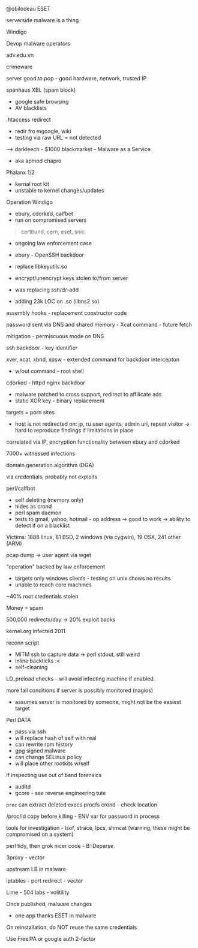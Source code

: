 @obilodeau ESET

serverside malware is a thing

Windigo

Devop malware operators

adv.edu.vn

crimeware

server good to pop - good hardware, network, trusted IP

spanhaus XBL (spam block)
 - google safe browsing
 - AV blacklists

.htaccess redirect
 - redir fro mgoogle, wiki
 - testing via raw URL = not detected

--> darkleech - $1000 blackmarket - Malware as a Service
 - aka apmod chapro

Phalanx 1/2
 - kernal root kit
 - unstable to kernel changes/updates

Operation Windigo
 - ebury, cdorked, calfbot
 - run on compromised servers

 > certbund, cern, eset, snic
 - ongoing law enforcement case

- ebury - OpenSSH backdoor
 - replace libkeyutils.so 
 - encrypt/unencrypt keys stolen to/from server
 - was replacing ssh/d/-add
 - adding 23k LOC on .so (libns2.so)

assembly hooks - replacement constructor code

password sent via DNS and shared memory - Xcat command - future fetch

mitigation - permiscuous mode on DNS

ssh backdoor - key identifier

xver, xcat, xbnd, xpsw - extended command for backdoor intercepton
 - w/out command - root shell

cdorked - httpd nginx backdoor
 - malware patched to cross support, redirect to affilicate ads
 - static XOR key - binary replacement

targets = porn sites 
 - host is not redirected on: jp, ru user agents, admin uri, repeat visitor
  -> hard to reproduce findings if limitations in place

correlated via IP, encryption functionality between ebury and cdorked

7000+ witnessed infections 

domain generation algorithm (DGA)

via credentials, probably not exploits

perl/calfbot
 - self deleting (memory only)
 - hides as crond
 - perl spam daemon
 - tests to gmail, yahoo, hotmail - op address -> good to work 
  -> ability to detect if on a blacklist

Victims: 1888 linux, 61 BSD, 2 windows (via cygwin), 19 OSX, 241 other (ARM)

pcap dump -> user agent via wget

"operation" backed by law enforcement
 - targets only windows clients - testing on unix shows no results
 - unable to reach core machines

~40% root credentials stolen

Money = spam

500,000 redirects/day -> 20% exploit backs

kernel.org infected 2011

reconn script
 - MITM ssh to capture data -> perl stdout, still weird
 - inline backticks :<
 - self-cleaning

LD_preload checks - will avoid infecting machine if enabled. 

more fail conditions if server is possibly monitored (nagios)
 - assumes server is monitored by someone, might not be the easiest target

Perl DATA 
 - pass via ssh
 - will replace hash of self with real
 - can rewrite rpm history
 - gpg signed malware
 - can change SELinux policy
 - will place other rootkits w/self

if inspecting use out of band forensics
 - auditd
 - gcore <pid> - see reverse engineering tute

`proc` can extract deleted execs
procfs crond - check location

/proc/id copy before killing - ENV var for password in process

tools for investigation - lsof, strace, lpcs, shmcat (warning, these might be compromised on a system)

perl tidy, then grok nicer code - B::Deparse

3proxy - vector

upstream LB in malware

iptables - port redirect - vector

Lime - 504 labs - volitility

Once published, malware changes 
 - one app thanks ESET in malware

On reinstallation, do NOT reuse the same credentials

Use FreeIPA or google auth 2-factor

